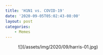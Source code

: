```yaml
---
title: 'H1N1 vs. COVID-19'
date: '2020-09-05T05:02:43-08:00'
layout: post
categories:
    - Memes
---
```


<figure class="wp-block-image size-large">![](/assets/img/2020/09/harris-01.jpg)</figure>